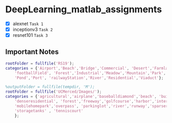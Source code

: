 # DeepLearning_matlab_assignments
- [x] alexnet `Task 1`
- [x] inceptionv3 `Task 2`
- [x] resnet101 `Task 3`

## Important Notes 
```matlab
rootFolder = fullfile('RS19');
categories = {'Airport','Beach','Bridge','Commercial', 'Desert','Farmland',...
    'footballField', 'Forest','Industrial','Meadow','Mountain','Park','Parking',...
    'Pond','Port', 'railwayStation','River','Residential','Viaduct'};
```

```matlab
%outputFolder = fullfile(tempdir, 'M');
rootFolder = fullfile('UCMerced/Images/');
categories = {'agricultural','airplane','baseballdiamond','beach', 'buildings','chaparral',...
    'denseresidential', 'forest','freeway','golfcourse','harbor','intersection','mediumresidential',...
    'mobilehomepark','overpass', 'parkinglot','river','runway','sparseresidential',...
    'storagetanks' , 'tenniscourt'
    };
```

